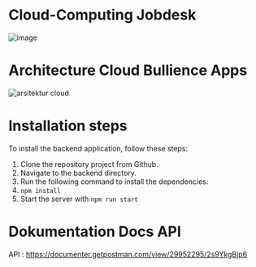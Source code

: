 # Cloud-Computing Jobdesk

![image](https://github.com/Sudirman-SK1B/Capstone-Project-Bullience-Apps/assets/76098726/13807c52-67ea-4bf4-a47f-4f6e21c91fca)


# Architecture Cloud Bullience Apps

![arsitektur cloud](https://github.com/Sudirman-SK1B/Capstone-Project-Bullience-Apps/assets/76098726/a388d4fe-8b1b-41d4-9a83-11e8357b0969)

# Installation steps

To install the backend application, follow these steps:
1. Clone the repository project from Github.
2. Navigate to the backend directory.
3. Run the following command to install the dependencies:
4. `npm install`
5. Start the server with `npm run start`


# Dokumentation Docs API
API : https://documenter.getpostman.com/view/29952295/2s9YkgBjp6
